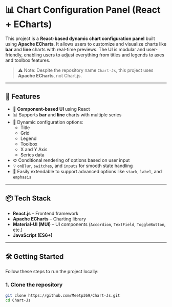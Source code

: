 # 📊 Chart Configuration Panel (React + ECharts)

This project is a **React-based dynamic chart configuration panel** built using **Apache ECharts**. It allows users to customize and visualize charts like **bar** and **line** charts with real-time previews. The UI is modular and user-friendly, enabling users to adjust everything from titles and legends to axes and toolbox features.

> ⚠️ Note: Despite the repository name `Chart-Js`, this project uses **Apache ECharts**, not Chart.js.

---

## 🚀 Features

- 🧩 **Component-based UI** using React
- 📊 Supports **bar** and **line** charts with multiple series
- 🧠 Dynamic configuration options:
  - Title
  - Grid
  - Legend
  - Toolbox
  - X and Y Axis
  - Series data
- ⚙️ Conditional rendering of options based on user input
- 💡 `onBlur`, `switches`, and `inputs` for smooth state handling
- 🔌 Easily extendable to support advanced options like `stack`, `label`, and `emphasis`

---

## 📦 Tech Stack

- **React.js** – Frontend framework
- **Apache ECharts** – Charting library
- **Material-UI (MUI)** – UI components (`Accordion`, `TextField`, `ToggleButton`, etc.)
- **JavaScript (ES6+)**


---

## 🛠️ Getting Started

Follow these steps to run the project locally:

### 1. Clone the repository
```bash
git clone https://github.com/Meetp369/Chart-Js.git
cd Chart-Js
